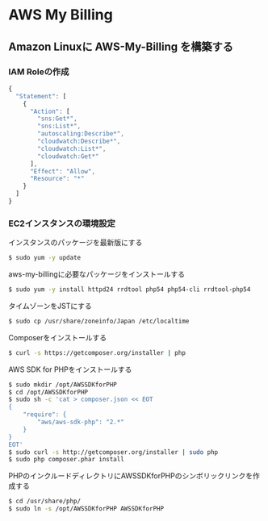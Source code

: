 # AWS My Billing

## Amazon Linuxに AWS-My-Billing を構築する

### IAM Roleの作成
```javascript
{
  "Statement": [
    {
      "Action": [
        "sns:Get*",
        "sns:List*",
        "autoscaling:Describe*",
        "cloudwatch:Describe*",
        "cloudwatch:List*",
        "cloudwatch:Get*"
      ],
      "Effect": "Allow",
      "Resource": "*"
    }
  ]
}
```
### EC2インスタンスの環境設定
インスタンスのパッケージを最新版にする
```bash
$ sudo yum -y update
```
  
aws-my-billingに必要なパッケージをインストールする
```bash
$ sudo yum -y install httpd24 rrdtool php54 php54-cli rrdtool-php54
```

タイムゾーンをJSTにする
```bash
$ sudo cp /usr/share/zoneinfo/Japan /etc/localtime
```
  
Composerをインストールする
```bash
$ curl -s https://getcomposer.org/installer | php
```
  
AWS SDK for PHPをインストールする
```bash
$ sudo mkdir /opt/AWSSDKforPHP
$ cd /opt/AWSSDKforPHP
$ sudo sh -c 'cat > composer.json << EOT
{
    "require": {
        "aws/aws-sdk-php": "2.*"
    }
}
EOT'
$ sudo curl -s http://getcomposer.org/installer | sudo php
$ sudo php composer.phar install
```
  
PHPのインクルードディレクトリにAWSSDKforPHPのシンボリックリンクを作成する
```bash
$ cd /usr/share/php/
$ sudo ln -s /opt/AWSSDKforPHP AWSSDKforPHP
```

